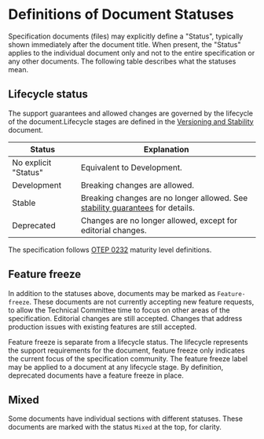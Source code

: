 # Definitions of Document Statuses

Specification documents (files) may explicitly define a "Status", typically
shown immediately after the document title. When present, the "Status" applies
to the individual document only and not to the entire specification or any other
documents. The following table describes what the statuses mean.

## Lifecycle status

The support guarantees and allowed changes are governed by the lifecycle of the document.Lifecycle stages are defined in the [Versioning and Stability](versioning-and-stability.md) document.

|Status              |Explanation|
|--------------------|-----------|
|No explicit "Status"|Equivalent to Development.|
|Development        |Breaking changes are allowed.|
|Stable              |Breaking changes are no longer allowed. See [stability guarantees](versioning-and-stability.md#stable) for details.|
|Deprecated          |Changes are no longer allowed, except for editorial changes.|

The specification follows
[OTEP 0232](../oteps/0232-maturity-of-otel.md#explanation)
maturity level definitions.

## Feature freeze

In addition to the statuses above, documents may be marked as `Feature-freeze`. These documents are not currently accepting new feature requests, to allow the Technical Committee time to focus on other areas of the specification. Editorial changes are still accepted. Changes that address production issues with existing features are still accepted.

Feature freeze is separate from a lifecycle status. The lifecycle represents the support requirements for the document, feature freeze only indicates the current focus of the specification community. The feature freeze label may be applied to a document at any lifecycle stage. By definition, deprecated documents have a feature freeze in place.

## Mixed

Some documents have individual sections with different statuses. These documents are marked with the status `Mixed` at the top, for clarity.
